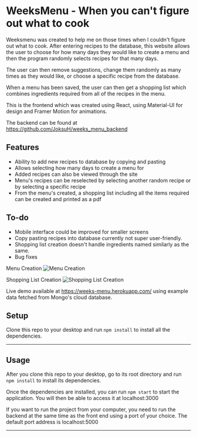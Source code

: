 WeeksMenu - When you can't figure out what to cook
============

Weeksmenu was created to help me on those times when I couldn't figure out what to cook. After entering recipes to the database, this website allows the user to 
choose for how many days they would like to create a menu and then the program randomly selects recipes for that many days.

The user can then remove suggestions, change them randomly as many times as they would like, or choose a specific recipe from the database.

When a menu has been saved, the user can then get a shopping list which combines ingredients required from all of the recipes in the menu.

This is the frontend which was created using React, using Material-UI for design and Framer Motion for animations.

The backend can be found at https://github.com/JoksuH/weeks_menu_backend

## Features
- Ability to add new recipes to database by copying and pasting
- Allows selecting how many days to create a menu for
- Added recipes can also be viewed through the site
- Menu's recipes can be reselected by selecting another random recipe or by selecting a specific recipe
- From the menu's created, a shopping list including all the items required can be created and printed as a pdf

## To-do
- Mobile interface could be improved for smaller screens
- Copy pasting recipes into database currently not super user-friendly.
- Shopping list creation doesn't handle ingredients named similarly as the same. 
- Bug fixes

Menu Creation
![Menu Creation](https://i.imgur.com/SgxLgQE.jpg)

Shopping List Creation
![Shopping List Creation](https://i.imgur.com/4uVb1tV.jpg)



Live demo available at https://weeks-menu.herokuapp.com/ using example data fetched from Mongo's cloud database. 

## Setup
Clone this repo to your desktop and run `npm install` to install all the dependencies.

---

## Usage
After you clone this repo to your desktop, go to its root directory and run `npm install` to install its dependencies.

Once the dependencies are installed, you can run  `npm start` to start the application. You will then be able to access it at localhost:3000

If you want to run the project from your computer, you need to run the backend at the same time as the front end using a port of your choice. The default port address is localhost:5000

---
